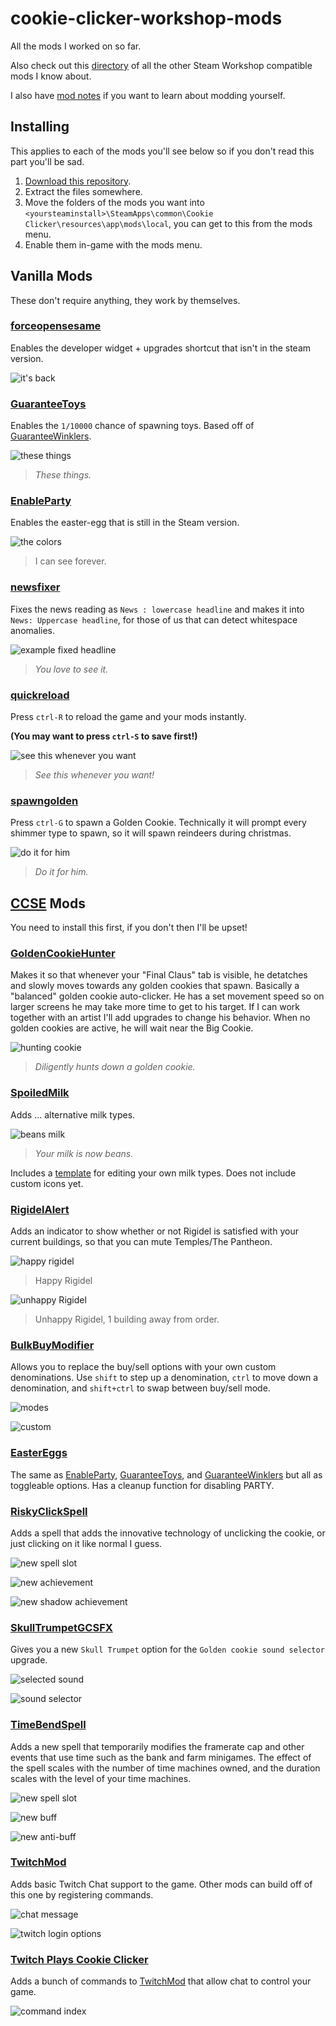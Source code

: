 # cookie-clicker-workshop-mods

All the mods I worked on so far.

Also check out this [directory](/directory.md) of all the other Steam Workshop compatible mods I know about.

I also have [mod notes](/mod_notes.md) if you want to learn about modding yourself.

## Installing

This applies to each of the mods you'll see below so if you don't read this part you'll be sad.

1. [Download this repository](https://github.com/EntranceJew/cookie-clicker-workshop-mods/archive/refs/heads/main.zip).
2. Extract the files somewhere.
3. Move the folders of the mods you want into `<yoursteaminstall>\SteamApps\common\Cookie Clicker\resources\app\mods\local`, you can get to this from the mods menu.
4. Enable them in-game with the mods menu.

## Vanilla Mods

These don't require anything, they work by themselves.

### [forceopensesame](/forceopensesame)

Enables the developer widget + upgrades shortcut that isn't in the steam version.

![it's back](https://i.imgur.com/Nhvs4Ss.png)

### [GuaranteeToys](/GuaranteeToys)

Enables the `1/10000` chance of spawning toys. Based off of [GuaranteeWinklers](https://github.com/klattmose/klattmose.github.io/tree/master/CookieClicker/SteamMods/GuaranteeWinklers).

![these things](https://i.imgur.com/GLZIwar.gif)
> _These things._

### [EnableParty](/EnableParty)

Enables the easter-egg that is still in the Steam version.

![the colors](https://i.imgur.com/Wkl0eIH.gif)
> I can see forever.

### [newsfixer](/newsfixer)

Fixes the news reading as `News : lowercase headline` and makes it into `News: Uppercase headline`, for those of us that can detect whitespace anomalies.

![example fixed headline](https://i.imgur.com/kjxdx36.png)
> _You love to see it._

### [quickreload](/quickreload)

Press `ctrl-R` to reload the game and your mods instantly.

**(You may want to press `ctrl-S` to save first!)**

![see this whenever you want](https://i.imgur.com/YvmWqyx.png)
> _See this whenever you want!_

### [spawngolden](/spawngolden)

Press `ctrl-G` to spawn a Golden Cookie. Technically it will prompt every shimmer type to spawn, so it will spawn reindeers during christmas.

![do it for him](https://i.imgur.com/WPK5Ua8.png)
> _Do it for him._

## [CCSE](https://klattmose.github.io/CookieClicker/#cookie-clicker-script-extender--steam) Mods

You need to install this first, if you don't then I'll be upset!

### [GoldenCookieHunter](/GoldenCookieHunter)

Makes it so that whenever your "Final Claus" tab is visible, he detatches and slowly moves towards any golden cookies that spawn. Basically a "balanced" golden cookie auto-clicker. He has a set movement speed so on larger screens he may take more time to get to his target. If I can work together with an artist I'll add upgrades to change his behavior. When no golden cookies are active, he will wait near the Big Cookie.

![hunting cookie](https://i.imgur.com/xVweoMT.gif)
> _Diligently hunts down a golden cookie._

### [SpoiledMilk](/SpoiledMilk)

Adds ... alternative milk types.

![beans milk](https://i.imgur.com/vCReXgj.gif)
> _Your milk is now beans._

Includes a [template](/SpoiledMilk/img/_template.xcf) for editing your own milk types. Does not include custom icons yet.

### [RigidelAlert](/RigidelAlert)

Adds an indicator to show whether or not Rigidel is satisfied with your current buildings, so that you can mute Temples/The Pantheon.

![happy rigidel](https://i.imgur.com/j5XNQCv.png)
> Happy Rigidel

![unhappy Rigidel](https://i.imgur.com/KEIfCQx.png)
> Unhappy Rigidel, 1 building away from order.

### [BulkBuyModifier](/BulkBuyModifier)

Allows you to replace the buy/sell options with your own custom denominations. Use `shift` to step up a denomination, `ctrl` to move down a denomination, and `shift+ctrl` to swap between buy/sell mode.

![modes](https://i.imgur.com/obA3dSE.png)

![custom](https://i.imgur.com/i8Gw224.png)

### [EasterEggs](/EasterEggs)

The same as [EnableParty](#enableparty), [GuaranteeToys](#guaranteetoys), and [GuaranteeWinklers](https://github.com/klattmose/klattmose.github.io/tree/master/CookieClicker/SteamMods/GuaranteeWinklers) but all as toggleable options. Has a cleanup function for disabling PARTY.

### [RiskyClickSpell](/RiskyClickSpell)

Adds a spell that adds the innovative technology of unclicking the cookie, or just clicking on it like normal I guess.

![new spell slot](https://i.imgur.com/9LOcO4q.png)

![new achievement](https://i.imgur.com/Ev6GgEI.png)

![new shadow achievement](https://i.imgur.com/QL23vw4.png)

### [SkullTrumpetGCSFX](/SkullTrumpetGCSFX)

Gives you a new `Skull Trumpet` option for the `Golden cookie sound selector` upgrade.

![selected sound](https://i.imgur.com/2cMP1Zf.png)

![sound selector](https://i.imgur.com/ufx9pPO.png)

### [TimeBendSpell](/TimeBendSpell)

Adds a new spell that temporarily modifies the framerate cap and other events that use time such as the bank and farm minigames. The effect of the spell scales with the number of time machines owned, and the duration scales with the level of your time machines.

![new spell slot](https://i.imgur.com/HjSnL1O.png)

![new buff](https://i.imgur.com/NSqTE38.png)

![new anti-buff](https://i.imgur.com/BFJyCMc.png)

### [TwitchMod](/TwitchMod)

Adds basic Twitch Chat support to the game. Other mods can build off of this one by registering commands.

![chat message](https://i.imgur.com/3Hil0Dh.png)

![twitch login options](https://i.imgur.com/SCjFfCS.png)

### [Twitch Plays Cookie Clicker](/TwitchPlaysCookieClicker)

Adds a bunch of commands to [TwitchMod](#twitchmod) that allow chat to control your game.

![command index](https://i.imgur.com/u9S1eGw.png)
